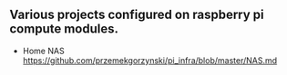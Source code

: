 
## Various projects configured on raspberry pi compute modules.
* Home NAS https://github.com/przemekgorzynski/pi_infra/blob/master/NAS.md
